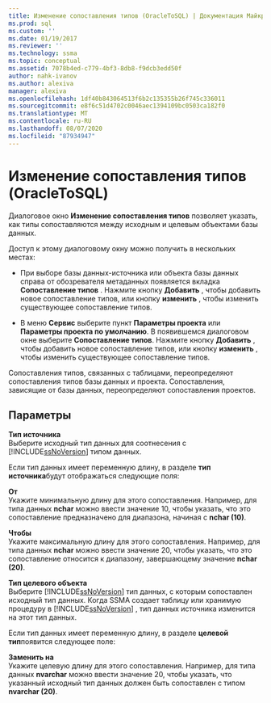 ```yaml
---
title: Изменение сопоставления типов (OracleToSQL) | Документация Майкрософт
ms.prod: sql
ms.custom: ''
ms.date: 01/19/2017
ms.reviewer: ''
ms.technology: ssma
ms.topic: conceptual
ms.assetid: 7078b4ed-c779-4bf3-8db8-f9dcb3edd50f
author: nahk-ivanov
ms.author: alexiva
manager: alexiva
ms.openlocfilehash: 1df40b843064513f6b2c135355b26f745c336011
ms.sourcegitcommit: e8f6c51d4702c0046aec1394109bc0503ca182f0
ms.translationtype: MT
ms.contentlocale: ru-RU
ms.lasthandoff: 08/07/2020
ms.locfileid: "87934947"
---
```

# <a name="edit-type-mapping-oracletosql"></a>Изменение сопоставления типов (OracleToSQL)
Диалоговое окно **Изменение сопоставления типов** позволяет указать, как типы сопоставляются между исходным и целевым объектами базы данных.  
  
Доступ к этому диалоговому окну можно получить в нескольких местах:  
  
-   При выборе базы данных-источника или объекта базы данных справа от обозревателя метаданных появляется вкладка **Сопоставление типов** . Нажмите кнопку **Добавить** , чтобы добавить новое сопоставление типов, или кнопку **изменить** , чтобы изменить существующее сопоставление типов.  
  
-   В меню **Сервис** выберите пункт **Параметры проекта** или **Параметры проекта по умолчанию**. В появившемся диалоговом окне выберите **Сопоставление типов**. Нажмите кнопку **Добавить** , чтобы добавить новое сопоставление типов, или кнопку **изменить** , чтобы изменить существующее сопоставление типов.  
  
Сопоставления типов, связанных с таблицами, переопределяют сопоставления типов базы данных и проекта. Сопоставления, зависящие от базы данных, переопределяют сопоставления проектов.  
  
## <a name="options"></a>Параметры  
**Тип источника**  
Выберите исходный тип данных для соотнесения с [!INCLUDE[ssNoVersion](../../includes/ssnoversion-md.md)] типом данных.  
  
Если тип данных имеет переменную длину, в разделе **тип источника**будут отображаться следующие поля:  
  
**От**  
Укажите минимальную длину для этого сопоставления. Например, для типа данных **nchar** можно ввести значение 10, чтобы указать, что это сопоставление предназначено для диапазона, начиная с **nchar (10)**.  
  
**Чтобы**  
Укажите максимальную длину для этого сопоставления. Например, для типа данных **nchar** можно ввести значение 20, чтобы указать, что это сопоставление относится к диапазону, завершающему значение **nchar (20)**.  
  
**Тип целевого объекта**  
Выберите [!INCLUDE[ssNoVersion](../../includes/ssnoversion-md.md)] тип данных, с которым сопоставлен исходный тип данных. Когда SSMA создает таблицу или хранимую процедуру в [!INCLUDE[ssNoVersion](../../includes/ssnoversion-md.md)] , тип данных источника изменится на этот тип данных.  
  
Если тип данных имеет переменную длину, в разделе **целевой тип**появится следующее поле:  
  
**Заменить на**  
Укажите целевую длину для этого сопоставления. Например, для типа данных **nvarchar** можно ввести значение 20, чтобы указать, что указанный исходный тип данных должен быть сопоставлен с типом **nvarchar (20)**.  
  

